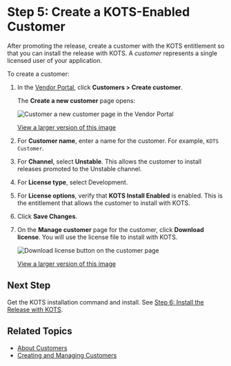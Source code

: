 # Step 5: Create a KOTS-Enabled Customer

After promoting the release, create a customer with the KOTS entitlement so that you can install the release with KOTS. A _customer_ represents a single licensed user of your application.

To create a customer:

1. In the [Vendor Portal](https://vendor.replicated.com), click **Customers > Create customer**.

   The **Create a new customer** page opens:

   ![Customer a new customer page in the Vendor Portal](/images/create-customer.png)

   [View a larger version of this image](/images/create-customer.png)

1. For **Customer name**, enter a name for the customer. For example, `KOTS Customer`.

1. For **Channel**, select **Unstable**. This allows the customer to install releases promoted to the Unstable channel.

1. For **License type**, select Development.

1. For **License options**, verify that **KOTS Install Enabled** is enabled. This is the entitlement that allows the customer to install with KOTS.

1. Click **Save Changes**.

1. On the **Manage customer** page for the customer, click **Download license**. You will use the license file to install with KOTS.

   ![Download license button on the customer page](/images/customer-download-license.png)

   [View a larger version of this image](/images/customer-download-license.png)

## Next Step

Get the KOTS installation command and install. See [Step 6: Install the Release with KOTS](tutorial-kots-helm-install-kots).

## Related Topics

* [About Customers](/vendor/licenses-about)
* [Creating and Managing Customers](/vendor/releases-creating-customer)